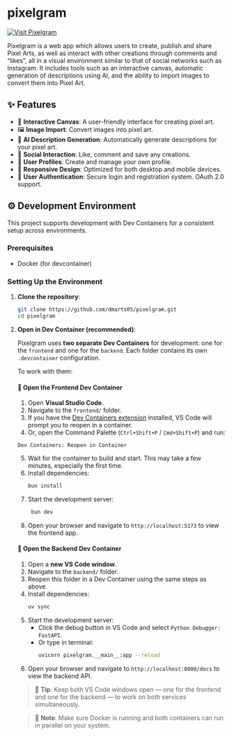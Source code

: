 # pixelgram


[![Visit Pixelgram](https://img.shields.io/badge/Visit%20Pixelgram-Live%20App-blue?style=for-the-badge&logo=rocket)](https://pixelgram-frontend-gmxf.onrender.com/)


Pixelgram is a web app which allows users to create, publish and share Pixel Arts, as well as interact with other creations through comments and “likes”, all in a visual environment similar to that of social networks such as Instagram.
It includes tools such as an interactive canvas, automatic generation of descriptions using AI, and the ability to import images to convert them into Pixel Art.

## ✨ Features

- 🎨 **Interactive Canvas**: A user-friendly interface for creating pixel art.
- 🖼️ **Image Import**: Convert images into pixel art.
- 🤖 **AI Description Generation**: Automatically generate descriptions for your pixel art.
- 💬 **Social Interaction**: Like, comment and save any creations.
- 👤 **User Profiles**: Create and manage your own profile.
- 📱 **Responsive Design**: Optimized for both desktop and mobile devices.
- 🔐 **User Authentication**: Secure login and registration system. OAuth 2.0 support.

## ⚙️ Development Environment

This project supports development with Dev Containers for a consistent setup across environments.

### Prerequisites
- Docker (for devcontainer)

### Setting Up the Environment

1. **Clone the repository**:
   ```bash
   git clone https://github.com/dmarts05/pixelgram.git
   cd pixelgram
   ```
2. **Open in Dev Container (recommended)**:

   Pixelgram uses **two separate Dev Containers** for development: one for the `frontend` and one for the `backend`. Each folder contains its own `.devcontainer` configuration.

   To work with them:

   #### 🔧 Open the Frontend Dev Container

   1. Open **Visual Studio Code**.
   2. Navigate to the `frontend/` folder.
   3. If you have the [Dev Containers extension](https://marketplace.visualstudio.com/items?itemName=ms-vscode-remote.remote-containers) installed, VS Code will prompt you to reopen in a container.
   4. Or, open the Command Palette (`Ctrl+Shift+P` / `Cmd+Shift+P`) and run:
    ```VS Code
    Dev Containers: Reopen in Container
    ```
    5. Wait for the container to build and start. This may take a few minutes, especially the first time.
    6. Install dependencies:
       ```bash
       bun install
       ```
    7. Start the development server:
       ```bash
        bun dev
        ```
    8. Open your browser and navigate to `http://localhost:5173` to view the frontend app.

   #### 🔧 Open the Backend Dev Container

   1. Open a **new VS Code window**.
   2. Navigate to the `backend/` folder.
   3. Reopen this folder in a Dev Container using the same steps as above.
   4. Install dependencies:
      ```bash
      uv sync
      ```
    5. Start the development server:
        - Click the debug button in VS Code and select `Python Debugger: FastAPI`.
        - Or type in terminal:
            ```bash
            uvicorn pixelgram.__main__:app --reload
            ```
    6. Open your browser and navigate to `http://localhost:8000/docs` to view the backend API.


   > 🧠 **Tip**: Keep both VS Code windows open — one for the frontend and one for the backend — to work on both services simultaneously.

   > 🐳 **Note**: Make sure Docker is running and both containers can run in parallel on your system.
